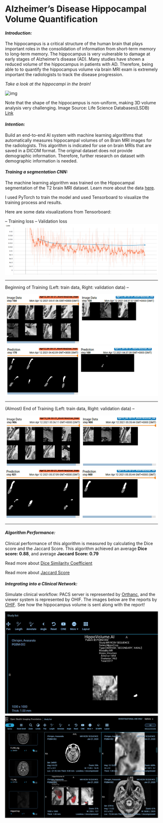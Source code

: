 # Alzheimer’s Disease Hippocampal Volume Quantification

#### *Introduction:*

The hippocampus is a critical structure of the human brain that plays important roles in the consolidation of information from short-term memory to long-term memory. The hippocampus is very vulnerable to damage at early stages of Alzheimer’s disease (AD). Many studies have shown a reduced volume of the hippocampus in patients with AD. Therefore, being able to to quantify the hippocampus volume via brain MRI exam is extremely important the radiologists to track the disease progression.

*Take a look at the hippocampi in the brain!*

![img](https://upload.wikimedia.org/wikipedia/commons/f/ff/Hippocampus_small.gif)

Note that the shape of the hippocampus is non-uniform, making 3D volume analysis very challenging. Image Source: Life Science Databases(LSDB) [Link](https://commons.wikimedia.org/wiki/File:Hippocampus_small.gif)

#### *Intention:*

Build an end-to-end AI system with machine learning algorithms that automatically measures hippocampal volumes of on Brain MRI images for the radiologists. This algorithm is indicated for use on brain MRIs that are saved in a DICOM format. The original dataset does not provide demographic information. Therefore, further research on dataset with demographic information is needed.

#### *Training a segmentation CNN:*

The machine learning algorithm was trained on the Hippocampal segmentation of the T2 brain MRI dataset. Learn more about the data [here](http://medicaldecathlon.com/).

I used PyTorch to train the model and used Tensorboard to visualize the training process and results.

Here are some data visualizations from Tensorboard:

– Training loss – Validation loss ![img](https://github.com/HUA1846/Hippocampal-Volume-Quantification/blob/main/section2/out/tensorboard/loss_final.PNG?raw=true)

------

Beginning of Training (Left: train data, Right: validation data) –

![img](https://github.com/HUA1846/Hippocampal-Volume-Quantification/blob/main/section2/out/tensorboard/image%20data.PNG?raw=true) ![img](https://github.com/HUA1846/Hippocampal-Volume-Quantification/blob/main/section2/out/tensorboard/pred_100.PNG?raw=true)

------

(Almost) End of Training (Left: train data, Right: validation data) –

![img](https://github.com/HUA1846/Hippocampal-Volume-Quantification/blob/main/section2/out/tensorboard/image%20data_900.PNG?raw=true) ![img](https://github.com/HUA1846/Hippocampal-Volume-Quantification/blob/main/section2/out/tensorboard/pred_900.PNG?raw=true)

------

#### *Algorithm Performance:*

Clinical performance of this algorithm is measured by calculating the Dice score and the Jaccard Score. This algorithm achieved an average **Dice score: 0.88**, and average **Jaccard Score: 0.79**

Read more about [Dice Similarity Coefficient](https://en.wikipedia.org/wiki/Sørensen–Dice_coefficient)

Read more about [Jaccard Score](https://en.wikipedia.org/wiki/Jaccard_index)

#### *Integrating into a Clinical Network:*

Simulate clinical workflow: PACS server is represented by [Orthanc](https://www.orthanc-server.com/), and the viewer system is represented by OHIF. The images below are the reports by [OHIF](https://ohif.org/). See how the hippocampus volume is sent along with the report!

![img](https://github.com/HUA1846/Hippocampal-Volume-Quantification/blob/main/section3/out/report_OHIF%20-%202.png?raw=true) ![img](https://github.com/HUA1846/Hippocampal-Volume-Quantification/blob/main/section3/out/OHIF.png?raw=true)